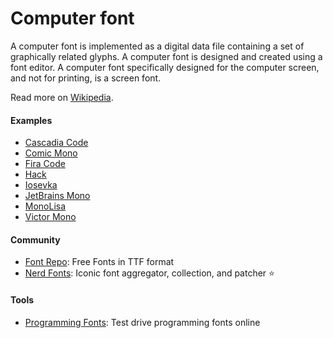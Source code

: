 # Computer font

A computer font is implemented as a digital data file containing a set of graphically related glyphs. A computer font is designed and created using a font editor. A computer font specifically designed for the computer screen, and not for printing, is a screen font.

Read more on [Wikipedia](https://en.wikipedia.org/wiki/Computer_font).

#### Examples
- [Cascadia Code](https://github.com/microsoft/cascadia-code)
- [Comic Mono](https://dtinth.github.io/comic-mono-font)
- [Fira Code](https://github.com/tonsky/FiraCode)
- [Hack](https://sourcefoundry.org/hack)
- [Iosevka](https://typeof.net/Iosevka)
- [JetBrains Mono](https://jetbrains.com/mono)
- [MonoLisa](https://www.monolisa.dev)
- [Victor Mono](https://rubjo.github.io/victor-mono)

#### Community
- [Font Repo](https://www.fontrepo.com): Free Fonts in TTF format
- [Nerd Fonts](https://www.nerdfonts.com): Iconic font aggregator, collection, and patcher ⭐

#### Tools
- [Programming Fonts](https://www.programmingfonts.org): Test drive programming fonts online
